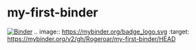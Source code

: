 # my-first-binder
[![Binder](https://mybinder.org/badge_logo.svg)](https://mybinder.org/v2/gh/Rogeroar/my-first-binder/HEAD)
.. image:: https://mybinder.org/badge_logo.svg
 :target: https://mybinder.org/v2/gh/Rogeroar/my-first-binder/HEAD
